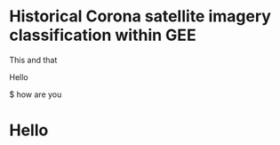 # Historical Corona satellite imagery classification within GEE

This and that










Hello








$ how are you

# Hello
